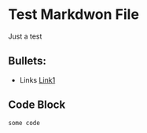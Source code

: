# Test Markdwon File

Just a test

## Bullets:
* Links [Link1](https://example.com)

## Code Block
```
some code
```
